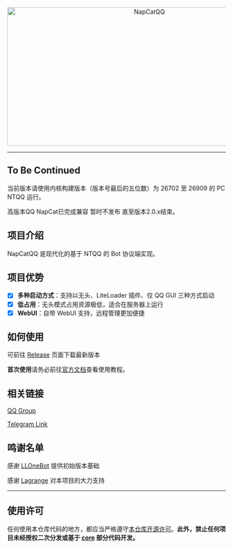 <div align="center">
  <img src="https://socialify.git.ci/NapNeko/NapCatQQ/image?description=1&language=1&logo=https%3A%2F%2Fraw.githubusercontent.com%2FNapNeko%2FNapCatQQ%2Fmain%2Flogo.png&name=1&stargazers=1&theme=Auto" alt="NapCatQQ" width="640" height="320" />
</div>

---
## To Be Continued
当前版本请使用内核构建版本（版本号最后的五位数）为 26702 至 26909 的 PC NTQQ 运行。

高版本QQ NapCat已完成兼容 暂时不发布 直至版本2.0.x结束。

## 项目介绍
NapCatQQ 是现代化的基于 NTQQ 的 Bot 协议端实现。

## 项目优势
- [x] **多种启动方式**：支持以无头、LiteLoader 插件、仅 QQ GUI 三种方式启动
- [x] **低占用**：无头模式占用资源极低，适合在服务器上运行
- [x] **WebUI**：自带 WebUI 支持，远程管理更加便捷

## 如何使用

可前往 [Release](https://github.com/NapNeko/NapCatQQ/releases/) 页面下载最新版本

**首次使用**请务必前往[官方文档](https://napneko.github.io/)查看使用教程。

## 相关链接
[QQ Group](https://qm.qq.com/q/VfjAq5HIMS)

[Telegram Link](https://t.me/+nLZEnpne-pQ1OWFl)

## 鸣谢名单
感谢 [LLOneBot](https://github.com/LLOneBot/LLOneBot) 提供初始版本基础

感谢 [Lagrange](https://github.com/LagrangeDev/Lagrange.Core) 对本项目的大力支持

---

## 使用许可

任何使用本仓库代码的地方，都应当严格遵守[本仓库开源许可](./LICENSE)。**此外，禁止任何项目未经授权二次分发或基于 [core](./src/core) 部分代码开发。**
